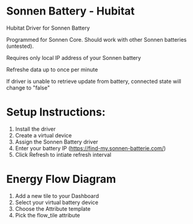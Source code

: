 # Sonnen Battery - Hubitat
Hubitat Driver for Sonnen Battery

Programmed for Sonnen Core. Should work with other Sonnen batteries (untested).

Requires only local IP address of your Sonnen battery

Refreshe data up to once per minute

If driver is unable to retrieve update from battery, connected state will change to "false"

# Setup Instructions:
1. Install the driver
2. Create a virtual device
3. Assign the Sonnen Battery driver
4. Enter your battery IP (https://find-my.sonnen-batterie.com/)
5. Click Refresh to intiate refresh interval

# Energy Flow Diagram
1. Add a new tile to your Dashboard
2. Select your virtual battery device
3. Choose the Attribute template
4. Pick the flow_tile attribute
